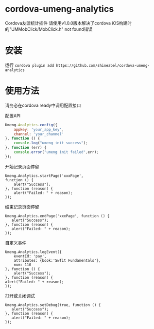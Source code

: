 # cordova-umeng-analytics

Cordova友盟统计插件
请使用v1.0.0版本解决了cordova iOS构建时的"UMMobClick/MobClick.h" not found错误
# 安装

运行 ```cordova plugin add https://github.com/shineabel/cordova-umeng-analytics``` 


# 使用方法

请务必在cordova ready中调用配置接口

配置API
```Javascript
Umeng.Analytics.config({
    appkey: 'your_app_key', 
    channel: 'your_channel'
}, function () {
    console.log("umeng init success");
}, function (err) {
    console.error("umeng init failed",err);
});
```
开始记录页面停留
```$xslt
Umeng.Analytics.startPage('xxxPage', 
function () {
    alert("Success");
}, function (reason) {
    alert("Failed: " + reason);
});
```
结束记录页面停留
```$xslt
Umeng.Analytics.endPage('xxxPage', function () {
   alert("Success");
}, function (reason) {
   alert("Failed: " + reason);
});
```
自定义事件
```$xslt
Umeng.Analytics.logEvent({
    eventId: 'pay',
    attributes: {book:'Swfit Fundamentals'},
    num: 110
}, function () {
    alert("Success");
}, function (reason) {
alert("Failed: " + reason);
});
```
打开或关闭调试
```$xslt
Umeng.Analytics.setDebug(true, function () {
   alert("Success");
}, function (reason) {
   alert("Failed: " + reason);
});
```
